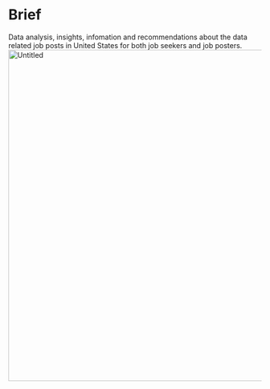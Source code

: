 # Brief
Data analysis, insights, infomation and recommendations about the data related job posts in United States for both job seekers and job posters.
<img width="661" alt="Untitled" src="https://user-images.githubusercontent.com/124242827/233325166-cc664f67-50f1-4dfc-b943-93f93aba857e.png">

